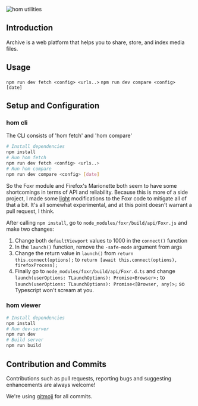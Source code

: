 ![hom utilities](http://qvieo.com/githubimg/banner_homutils.png)

## Introduction

Archive is a web platform that helps you to share, store, and index media files.

## Usage

`npm run dev fetch <config> <urls..>`
`npm run dev compare <config> [date]`

## Setup and Configuration

### hom cli

The CLI consists of 'hom fetch' and 'hom compare'

``` bash
# Install dependencies
npm install
# Run hom fetch
npm run dev fetch <config> <urls..>
# Run hom compare
npm run dev compare <config> [date]
```

So the Foxr module and Firefox's Marionette both seem to have some shortcomings in terms of API and reliability. Because this is more of a side project, I made some [light](https://youtu.be/q0GCKXZTV8E) modifications to the Foxr code to mitigate all of that a bit. It's all somewhat experimental, and at this point doesn't warrant a pull request, I think.

After calling `npm install`, go to `node_modules/foxr/build/api/Foxr.js` and make two changes:
1. Change both `defaultViewport` values to 1000 in the `connect()` function
2. In the `launch()` function, remove the `-safe-mode` argument from args
3. Change the return value in `launch()` from `return this.connect(options);` to `return [await this.connect(options), firefoxProcess];`
4. Finally go to `node_modules/foxr/build/api/Foxr.d.ts` and change `launch(userOptions: TLaunchOptions): Promise<Browser>;` to `launch(userOptions: TLaunchOptions): Promise<[Browser, any]>;` so Typescript won't scream at you.

### hom viewer

``` bash
# Install dependencies
npm install
# Run dev-server
npm run dev
# Build server
npm run build
```

## Contribution and Commits

Contributions such as pull requests, reporting bugs and suggesting enhancements are always welcome!

We're using [gitmoji](https://gitmoji.carloscuesta.me/) for all commits.
